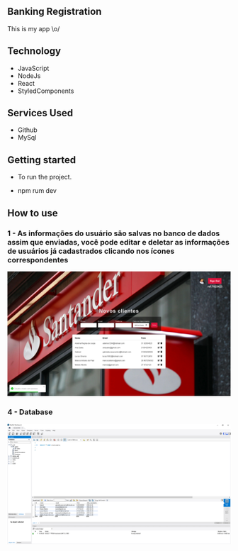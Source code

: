 ## Banking Registration
This is my app \o/ 

## Technology 

* JavaScript
* NodeJs
* React
* StyledComponents

## Services Used
* Github
* MySql

## Getting started
  
* To run the project.
- npm rum dev

## How to use

### 1 - As informações do usuário são salvas no banco de dados assim que enviadas, você pode editar e deletar as informações de usuários já cadastrados clicando nos ícones correspondentes

![Posts](https://github.com/kiondartel/Bank_Register/blob/master/Frontend/public/readme/2.png)

### 4 - Database
![Step2](https://github.com/kiondartel/Bank_Register/blob/master/Frontend/public/readme/4.png)

